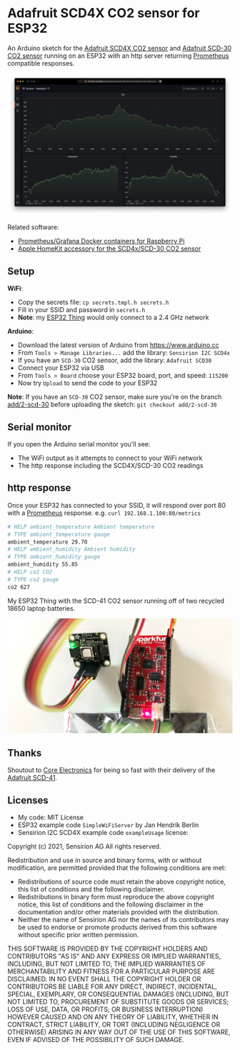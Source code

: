 # Adafruit SCD4X CO2 sensor for ESP32

An Arduino sketch for the [Adafruit SCD4X CO2 sensor](https://github.com/adafruit/Adafruit_CircuitPython_SCD4X) and [Adafruit SCD-30 CO2 sensor](https://github.com/adafruit/Adafruit_SCD30) running on an ESP32 with an http server returning [Prometheus](https://prometheus.io) compatible responses.

![The Adafruit SCD-41 CO2 sensor graphed in Grafana](scd-41-co2-temperature-humidity.png)

Related software:

* [Prometheus/Grafana Docker containers for Raspberry Pi](https://github.com/sighmon/prometheus-grafana-raspberry-pi)
* [Apple HomeKit accessory for the SCD4x/SCD-30 CO2 sensor](https://github.com/sighmon/homekit-scd4x)

## Setup

**WiFi**:

* Copy the secrets file: `cp secrets.tmpl.h secrets.h`
* Fill in your SSID and password in `secrets.h`
* **Note**: my [ESP32 Thing](https://www.sparkfun.com/products/13907) would only connect to a 2.4 GHz network

**Arduino**:

* Download the latest version of Arduino from https://www.arduino.cc
* From `Tools > Manage Libraries...` add the library: `Sensirion I2C SCD4x`
* If you have an `SCD-30` CO2 sensor, add the library: `Adafruit SCD30`
* Connect your ESP32 via USB
* From `Tools > Board` choose your ESP32 board, port, and speed: `115200`
* Now try `Upload` to send the code to your ESP32

**Note**: If you have an `SCD-30` CO2 sensor, make sure you're on the branch [add/2-scd-30](https://github.com/sighmon/co2_sensor_scd4x_esp32_http_server/tree/add/2-scd-30) before uploading the sketch: `git checkout add/2-scd-30`

## Serial monitor

If you open the Arduino serial monitor you'll see:

* The WiFi output as it attempts to connect to your WiFi network
* The http response including the SCD4X/SCD-30 CO2 readings

## http response

Once your ESP32 has connected to your SSID, it will respond over port 80 with a [Prometheus](https://prometheus.io) response. e.g. `curl 192.168.1.100:80/metrics`

```bash
# HELP ambient_temperature Ambient temperature
# TYPE ambient_temperature gauge
ambient_temperature 29.70
# HELP ambient_humidity Ambient humidity
# TYPE ambient_humidity gauge
ambient_humidity 55.85
# HELP co2 CO2
# TYPE co2 gauge
co2 627
```

My ESP32 Thing with the SCD-41 CO2 sensor running off of two recycled 18650 laptop batteries.

![My ESP32 Thing with the SCD-41 CO2 sensor running off of two recycled 18650 laptop batteries](scd4x-esp32-thing.jpg)

## Thanks

Shoutout to [Core Electronics](https://core-electronics.com.au) for being so fast with their delivery of the [Adafruit SCD-41](https://core-electronics.com.au/adafruit-scd-41-ndir-co2-temperature-and-humidity-sensor-stemma-qt-qwiic.html).

## Licenses

* My code: MIT License
* ESP32 example code `SimpleWiFiServer` by Jan Hendrik Berlin
* Sensirion I2C SCD4X example code `exampleUsage` license:

Copyright (c) 2021, Sensirion AG
All rights reserved.

Redistribution and use in source and binary forms, with or without
modification, are permitted provided that the following conditions are met:

* Redistributions of source code must retain the above copyright notice, this list of conditions and the following disclaimer.
* Redistributions in binary form must reproduce the above copyright notice, this list of conditions and the following disclaimer in the documentation and/or other materials provided with the distribution.
* Neither the name of Sensirion AG nor the names of its contributors may be used to endorse or promote products derived from this software without specific prior written permission.

THIS SOFTWARE IS PROVIDED BY THE COPYRIGHT HOLDERS AND CONTRIBUTORS "AS IS"
AND ANY EXPRESS OR IMPLIED WARRANTIES, INCLUDING, BUT NOT LIMITED TO, THE
IMPLIED WARRANTIES OF MERCHANTABILITY AND FITNESS FOR A PARTICULAR PURPOSE
ARE DISCLAIMED. IN NO EVENT SHALL THE COPYRIGHT HOLDER OR CONTRIBUTORS BE
LIABLE FOR ANY DIRECT, INDIRECT, INCIDENTAL, SPECIAL, EXEMPLARY, OR
CONSEQUENTIAL DAMAGES (INCLUDING, BUT NOT LIMITED TO, PROCUREMENT OF
SUBSTITUTE GOODS OR SERVICES; LOSS OF USE, DATA, OR PROFITS; OR BUSINESS
INTERRUPTION) HOWEVER CAUSED AND ON ANY THEORY OF LIABILITY, WHETHER IN
CONTRACT, STRICT LIABILITY, OR TORT (INCLUDING NEGLIGENCE OR OTHERWISE)
ARISING IN ANY WAY OUT OF THE USE OF THIS SOFTWARE, EVEN IF ADVISED OF THE
POSSIBILITY OF SUCH DAMAGE.
